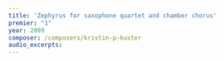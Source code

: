 ```yaml
---
title: 'Zephyrus for saxophone quartet and chamber chorus'
premier: "1"
year: 2009
composer: /composers/kristin-p-kuster
audio_excerpts: 
---
```

